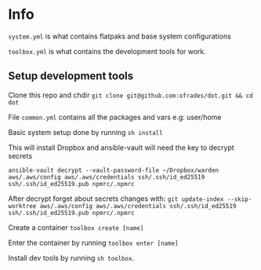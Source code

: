# Info

`system.yml` is what contains flatpaks and base system configurations

`toolbox.yml` is what contains the development tools for work.

## Setup development tools

Clone this repo and chdir `git clone git@github.com:ofrades/dot.git && cd dot`

File `common.yml` contains all the packages and vars e.g: user/home

Basic system setup done by running `sh install`

This will install Dropbox and ansible-vault will need the key to decrypt secrets

`ansible-vault decrypt --vault-password-file ~/Dropbox/warden aws/.aws/config aws/.aws/credentials ssh/.ssh/id_ed25519 ssh/.ssh/id_ed25519.pub npmrc/.npmrc`

After decrypt forget about secrets changes with:
`git update-index --skip-worktree aws/.aws/config aws/.aws/credentials ssh/.ssh/id_ed25519 ssh/.ssh/id_ed25519.pub npmrc/.npmrc`

Create a container `toolbox create [name]`

Enter the container by running `toolbox enter [name]`

Install dev tools by running `sh toolbox`.
